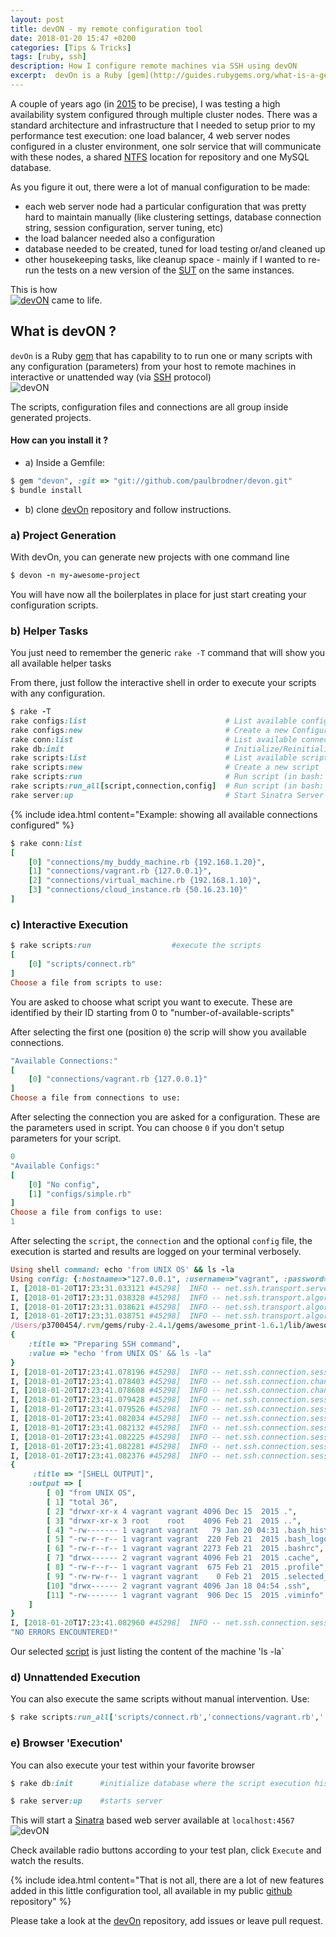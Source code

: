 ```yaml
---
layout: post
title: devON - my remote configuration tool
date: 2018-01-20 15:47 +0200
categories: [Tips & Tricks]
tags: [ruby, ssh]
description: How I configure remote machines via SSH using devON
excerpt:  devOn is a Ruby [gem](http://guides.rubygems.org/what-is-a-gem/) that has capability to to run one or many scripts with any configuration
---
```

A couple of years ago (in [2015](https://www.linkedin.com/in/paulbrodner/) to be precise), I was testing a high availability system configured through multiple cluster nodes.
There was a standard architecture and infrastructure that I needed to setup prior to my performance test execution: one load balancer, 4 web server nodes configured in a cluster environment, one solr service that will communicate with these nodes, a shared [NTFS](https://en.wikipedia.org/wiki/NTFS) location for repository and one MySQL database.

As you figure it out, there were a lot of manual configuration to be made:
* each web server node had a particular configuration that was pretty hard to maintain manually (like clustering settings, database connection string, session configuration, server tuning, etc)
* the load balancer needed also a configuration
* database needed to be created, tuned for load testing or/and cleaned up
* other housekeeping tasks, like cleanup space - mainly if I wanted to re-run the tests on a new version of the [SUT](https://en.wikipedia.org/wiki/System_under_test) on the same instances.

This is how  
[![devON](/images/posts/devOn-logo.png)](https://goo.gl/znSM9n)
came to life.


## What is devON ?

`devOn` is a Ruby [gem](http://guides.rubygems.org/what-is-a-gem/) that has capability to 
to run one or many scripts with any configuration (parameters) from your host to remote machines in interactive or unattended way (via [SSH](https://en.wikipedia.org/wiki/Secure_Shell) protocol)    
![devON](/images/posts/devON-idea.png)

The scripts, configuration files and connections are all group inside generated projects.

#### How can you install it ?

* a) Inside a Gemfile:
```ruby
$ gem "devon", :git => "git://github.com/paulbrodner/devon.git"
$ bundle install
```

* b) clone [devOn](https://goo.gl/znSM9n) repository and follow instructions.

### a) Project Generation
With devOn, you can generate new projects with one command line
```ruby
$ devon -n my-awesome-project
```
You will have now all the boilerplates in place for just start creating your configuration scripts.

### b) Helper Tasks
You just need to remember the generic `rake -T` command that will show you all available helper tasks

From there, just follow the interactive shell in order to execute your scripts with any configuration.

```ruby
$ rake -T
rake configs:list                               # List available configurations
rake configs:new                                # Create a new Configuration
rake conn:list                                  # List available connections
rake db:init                                    # Initialize/Reinitialize db
rake scripts:list                               # List available scripts
rake scripts:new                                # Create a new script
rake scripts:run                                # Run script (in bash: rake scripts:run CMD=1,2,3 
rake scripts:run_all[script,connection,config]  # Run script (in bash: rake scripts:run CMD=1,2,3
rake server:up                                  # Start Sinatra Server
```

{% include idea.html content="Example: showing all available connections configured" %}
```ruby
$ rake conn:list
[
    [0] "connections/my_buddy_machine.rb {192.168.1.20}",
    [1] "connections/vagrant.rb {127.0.0.1}",
    [2] "connections/virtual_machine.rb {192.168.1.10}",
    [3] "connections/cloud_instance.rb {50.16.23.10}"
]
```

### c) Interactive Execution

```ruby
$ rake scripts:run                  #execute the scripts
[
    [0] "scripts/connect.rb"
]
Choose a file from scripts to use:
```
You are asked to choose what script you want to execute.
These are identified by their ID starting from 0 to "number-of-available-scripts"

After selecting the first one (position `0`) the scrip will show you available connections.

```ruby
"Available Connections:"
[
    [0] "connections/vagrant.rb {127.0.0.1}"
]
Choose a file from connections to use:
```

After selecting the connection you are asked for a configuration. These are the parameters used in script. You can choose `0` if you don't setup parameters for your script.
```ruby
0
"Available Configs:"
[
    [0] "No config",
    [1] "configs/simple.rb"
]
Choose a file from configs to use:
1
```
After selecting the `script`, the `connection` and the optional `config` file, the execution is started and results are logged on your terminal verbosely.

```ruby
Using shell command: echo 'from UNIX OS' && ls -la
Using config: {:hostname=>"127.0.0.1", :username=>"vagrant", :password=>"vagrant", :port=>"2222"}
I, [2018-01-20T17:23:31.033121 #45298]  INFO -- net.ssh.transport.server_version[3fcd5188a3e8]: negotiating protocol version
I, [2018-01-20T17:23:31.038328 #45298]  INFO -- net.ssh.transport.algorithms[3fcd51886180]: sending KEXINIT
I, [2018-01-20T17:23:31.038621 #45298]  INFO -- net.ssh.transport.algorithms[3fcd51886180]: got KEXINIT from server
I, [2018-01-20T17:23:31.038751 #45298]  INFO -- net.ssh.transport.algorithms[3fcd51886180]: negotiating algorithms
/Users/p3700454/.rvm/gems/ruby-2.4.1/gems/awesome_print-1.6.1/lib/awesome_print/formatter.rb:378: warning: constant ::Fixnum is deprecated
{
    :title => "Preparing SSH command",
    :value => "echo 'from UNIX OS' && ls -la"
}
I, [2018-01-20T17:23:41.078196 #45298]  INFO -- net.ssh.connection.session[3fcd50c69348]: channel_open_confirmation: 0 0 0 32768
I, [2018-01-20T17:23:41.078403 #45298]  INFO -- net.ssh.connection.channel[3fcd50c65e78]: sending channel request "env"
I, [2018-01-20T17:23:41.078608 #45298]  INFO -- net.ssh.connection.channel[3fcd50c65e78]: sending channel request "exec"
I, [2018-01-20T17:23:41.079428 #45298]  INFO -- net.ssh.connection.session[3fcd50c69348]: channel_window_adjust: 0 +2097152
I, [2018-01-20T17:23:41.079526 #45298]  INFO -- net.ssh.connection.session[3fcd50c69348]: channel_success: 0
I, [2018-01-20T17:23:41.082034 #45298]  INFO -- net.ssh.connection.session[3fcd50c69348]: channel_request: 0 exit-status false
I, [2018-01-20T17:23:41.082132 #45298]  INFO -- net.ssh.connection.session[3fcd50c69348]: channel_data: 0 579b
I, [2018-01-20T17:23:41.082225 #45298]  INFO -- net.ssh.connection.session[3fcd50c69348]: channel_eof: 0
I, [2018-01-20T17:23:41.082281 #45298]  INFO -- net.ssh.connection.session[3fcd50c69348]: channel_close: 0
I, [2018-01-20T17:23:41.082376 #45298]  INFO -- net.ssh.connection.session[3fcd50c69348]: 127.0.0.1 delete channel 0 which closed locally and remotely
{
     :title => "[SHELL OUTPUT]",
    :output => [
        [ 0] "from UNIX OS",
        [ 1] "total 36",
        [ 2] "drwxr-xr-x 4 vagrant vagrant 4096 Dec 15  2015 .",
        [ 3] "drwxr-xr-x 3 root    root    4096 Feb 21  2015 ..",
        [ 4] "-rw------- 1 vagrant vagrant   79 Jan 20 04:31 .bash_history",
        [ 5] "-rw-r--r-- 1 vagrant vagrant  220 Feb 21  2015 .bash_logout",
        [ 6] "-rw-r--r-- 1 vagrant vagrant 2273 Feb 21  2015 .bashrc",
        [ 7] "drwx------ 2 vagrant vagrant 4096 Feb 21  2015 .cache",
        [ 8] "-rw-r--r-- 1 vagrant vagrant  675 Feb 21  2015 .profile",
        [ 9] "-rw-rw-r-- 1 vagrant vagrant    0 Feb 21  2015 .selected_editor",
        [10] "drwx------ 2 vagrant vagrant 4096 Jan 18 04:54 .ssh",
        [11] "-rw------- 1 vagrant vagrant  906 Dec 15  2015 .viminfo"
    ]
}
I, [2018-01-20T17:23:41.082960 #45298]  INFO -- net.ssh.connection.session[3fcd50c69348]: closing remaining channels (0 open)
"NO ERRORS ENCOUNTERED!"
```

Our selected [script](https://github.com/paulbrodner/devon/blob/master/structure/scripts/connect.rb) is just listing the content of the machine 'ls -la` 


### d) Unnattended Execution
You can also execute the same scripts without manual intervention.
Use:
```ruby
$ rake scripts:run_all['scripts/connect.rb','connections/vagrant.rb','']
```

### e) Browser 'Execution'
You can also execute your test within your favorite browser
```ruby
$ rake db:init      #initialize database where the script execution history will be saved
```

```ruby
$ rake server:up    #starts server
```
This will start a [Sinatra](http://sinatrarb.com/) based web server available at `localhost:4567` 
![devON](/images/posts/devON-server.png)

Check available radio buttons according to your test plan, click `Execute` and watch the results.

{% include idea.html content="That is not all, there are a lot of new features added in this little configuration tool, all available in my public  <a href='https://goo.gl/znSM9n'>github</a> repository" %}


Please take a look at the [devOn](https://goo.gl/znSM9n) repository, add issues or leave pull request.

